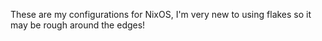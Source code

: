 These are my configurations for NixOS, I'm very new to using flakes so it may be rough around the edges!
